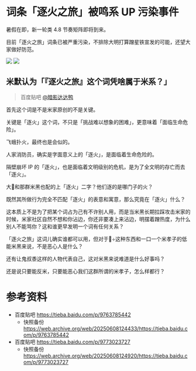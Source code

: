 # 词条「逐火之旅」被鸣系 UP 污染事件

暑假在即，新一轮类 4.8 节奏矩阵即将到来。

目前「逐火之旅」词条已被严重污染，不排除大明打算蹭星铁宣发的可能，还望大家做好防范。

![](https://raw.githubusercontent.com/bxx-114514/iming-blog/refs/heads/main/images/20250608/1.jpg)
![](https://raw.githubusercontent.com/bxx-114514/iming-blog/refs/heads/main/images/20250608/2.jpg)

## 米默认为「『逐火之旅』这个词凭啥属于米系？」
> 百度贴吧 [@暗影达达鸭](https://tieba.baidu.com/home/main?id=tb.1.cc026624.JEbYIcPVMQaWWRrV9TVlrg?t=1725647715&fr=pb)

首先这个词是不是米家原创的不是关键。

关键是「逐火」这个词，不只是「挑战难以想象的困难」，更意味着「面临生命危险」。

飞蛾扑火，最终也是会似的。

人家消防员，确实是字面意义上的「逐火」，是面临着生命危险的。

隔壁崩坏 IP 的「逐火」，也是面临着文明级别的危机，是为了全文明的存亡而去「逐火」。

大👻和那群米黑也配的上「逐火」二字？他们逐的是哪门子的火？

既然其所做行为完全不匹配「逐火」的表意和寓意，那么究竟在「逐火」什么？

这本质上不是为了把某个词占为己有不许别人用，而是当米黑长期拉踩攻击米家的时候，米家社区自然不想和你沾边，你还非要凑上来沾边，明摆着蹭热度，为什么别人不能骂你？这和谁更早发明一个词有任何关系？

「逐火之旅」这词儿确实谁都可以用，但对于👻÷这种东西和一口一个米孝子的低能米黑来说，不是恶心人是什么？

还有让鬼叔黍这样的人物代表自己，这对米黑来说难道是什么好事吗？

还是说只要能反米，只要能恶心我们这群所谓的米孝子，怎么样都行？

# 参考资料
- 百度贴吧 https://tieba.baidu.com/p/9763785442
  - 快照备份 https://web.archive.org/web/20250608124433/https://tieba.baidu.com/p/9763785442
- 百度贴吧 https://tieba.baidu.com/p/9773023727
  - 快照备份 https://web.archive.org/web/20250608124920/https://tieba.baidu.com/p/9773023727
